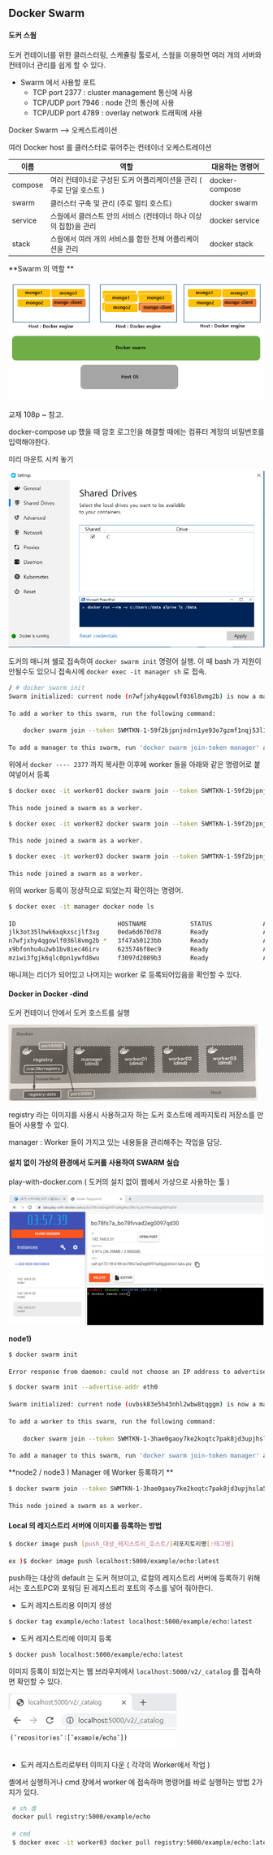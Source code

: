 ## Docker Swarm 

#### 도커 스웜

도커 컨테이너를 위한 클러스터링, 스케쥴링 툴로서, 스웜을 이용하면 여러 개의 서버와 컨테이너 관리를 쉽게 할 수 있다. 

- Swarm 에서 사용할 포트 
  - TCP port 2377  : cluster management 통신에 사용 
  - TCP/UDP port 7946 : node 간의 통신에 사용 
  - TCP/UDP port 4789 : overlay network 트래픽에 사용 

Docker Swarm --> 오케스트레이션 

 여러 Docker host 를 클러스터로 묶어주는 컨테이너 오케스트레이션 



| 이름    | 역할                                                         | 대응하는 명령어 |
| ------- | ------------------------------------------------------------ | --------------- |
| compose | 여러 컨테이너로 구성된 도커 어플리케이션을 관리 ( 주로 단일 호스트 ) | docker-compose  |
| swarm   | 클러스터 구축 및 관리 (주로 멀티 호스트)                     | docker swarm    |
| service | 스웜에서 클러스트 안의 서비스 (컨테이너 하나 이상의 집합)을 관리 | docker service  |
| stack   | 스웜에서 여러 개의 서비스를 합한 전체 어플리케이션을 관리    | docker stack    |



**Swarm 의 역할 **

![image-20200102171947547](images/image-20200102171947547.png)



교재 108p ~ 참고. 



docker-compose up 했을 때 암호 로그인을 해결할 때에는 컴퓨터 계정의 비밀번호를 입력해야한다. 

미리 마운트 시켜 놓기 

![image-20200102174705900](images/image-20200102174705900.png)





도커의 매니져 쉘로 접속하여 `docker swarm init` 명령어 실행. 이 때 bash 가 지원이 안될수도 있으니 접속시에 `docker exec -it manager sh` 로 접속. 



``` bash
/ # docker swarm init
Swarm initialized: current node (n7wfjxhy4qgowlf036l8vmg2b) is now a manager.

To add a worker to this swarm, run the following command:

    docker swarm join --token SWMTKN-1-59f2bjpnjndrn1ye93o7gzmf1nqj53l1pwbtxoyp67nwalt30u-83iwf4mhte8rcdvj7fapuhjj1 172.23.0.3:2377

To add a manager to this swarm, run 'docker swarm join-token manager' and follow the instructions.
```



위에서 `docker ---- 2377` 까지 복사한 이후에 worker 들을 아래와 같은 명령어로 붙여넣어서 등록 

```bash
$ docker exec -it worker01 docker swarm join --token SWMTKN-1-59f2bjpnjndrn1ye93o7gzmf1nqj53l1pwbtxoyp67nwalt30u-83iwf4mhte8rcdvj7fapuhjj1 172.23.0.3:2377

This node joined a swarm as a worker.
```

``` bash
$ docker exec -it worker02 docker swarm join --token SWMTKN-1-59f2bjpnjndrn1ye93o7gzmf1nqj53l1pwbtxoyp67nwalt30u-83iwf4mhte8rcdvj7fapuhjj1 172.23.0.3:2377

This node joined a swarm as a worker.
```

```bash
$ docker exec -it worker03 docker swarm join --token SWMTKN-1-59f2bjpnjndrn1ye93o7gzmf1nqj53l1pwbtxoyp67nwalt30u-83iwf4mhte8rcdvj7fapuhjj1 172.23.0.3:2377

This node joined a swarm as a worker.
```



위의 worker 등록이 정상적으로 되었는지 확인하는 명령어. 

```bash
$ docker exec -it manager docker node ls 

ID                            HOSTNAME            STATUS              AVAILABILITY        MANAGER STATUS      ENGINE VERSION
jlk3ot35lhwk6xqkxscjlf3xg     0eda6d670d78        Ready               Active                                  19.03.5
n7wfjxhy4qgowlf036l8vmg2b *   3f47a50123bb        Ready               Active              Leader              19.03.5
x9bfonhu4u2wb1bv8iec46irv     6235746f8ec9        Ready               Active                                  19.03.5
mziwi3fgjk6qlc0pn1ywfd8wu     f3097d2089b3        Ready               Active                                  19.03.5
```

매니져는 리더가 되어있고 나머지는 worker 로 등록되어있음을 확인할 수 있다. 





#### Docker in Docker -dind 

도커 컨테이너 안에서 도커 호스트를 실행 

![image-20200102172217168](images/image-20200102172217168.png)

registry 라는 이미지를 사용시 사용하고자 하는 도커 호스트에 레파지토리 저장소를 만들어 사용할 수 있다. 

manager : Worker 들이 가지고 있는 내용들을 관리해주는 작업을 담당. 









#### 설치 없이 가상의 환경에서 도커를 사용하여 SWARM 실습

play-with-docker.com ( 도커의 설치 없이 웹에서 가상으로 사용하는 툴 )

![image-20200103091943844](images/image-20200103091943844.png)



**node1)**  

```bash
$ docker swarm init 

Error response from daemon: could not choose an IP address to advertise since this system has multiple addresses on different interfaces (192.168.0.33 on eth0 and 172.18.0.97 on eth1) - specify one with --advertise-addr
```

```bash
$ docker swarm init --advertise-addr eth0 

Swarm initialized: current node (uvbsk83e5h43nhl2wbw8tqggm) is now a manager.

To add a worker to this swarm, run the following command:

    docker swarm join --token SWMTKN-1-3hae0gaoy7ke2koqtc7pak8jd3upjhsla5qj11dw60jl6dvtro-6gdvcxmwkxrvjw626ccjb8i4s 192.168.0.33:2377

To add a manager to this swarm, run 'docker swarm join-token manager' and follow the instructions.
```



**node2 / node3 ) Manager 에 Worker 등록하기 **

```bash
$ docker swarm join --token SWMTKN-1-3hae0gaoy7ke2koqtc7pak8jd3upjhsla5qj11dw60jl6dvtro-6gdvcxmwkxrvjw626ccjb8i4s 192.168.0.33:2377

This node joined a swarm as a worker.
```



#### Local 의 레지스트리 서버에 이미지를 등록하는 방법



```bash
$ docker image push [push_대상_레지스트리_호스트/]리포지토리명[:태그명]

ex )$ docker image push localhost:5000/example/echo:latest
```

push하는 대상의 default 는 도커 허브이고, 로컬의 레지스트리 서버에 등록하기 위해서는 호스트PC와 포워딩 된 레지스트리 포트의 주소를 넣어 줘야한다.  



- 도커 레지스트리용 이미지 생성 

```bash
$ docker tag example/echo:latest localhost:5000/example/echo:latest
```

- 도커 레지스트리에 이미지 등록 

```bash
$ docker push localhost:5000/example/echo:latest
```

이미지 등록이 되었는지는 웹 브라우저에서 `localhost:5000/v2/_catalog` 를 접속하면 확인할 수 있다. 

![image-20200103100238043](images/image-20200103100238043.png)

- 도커 레지스트리로부터 이미지 다운 ( 각각의 Worker에서 작업 )

셸에서 실행하거나 cmd 창에서 worker 에 접속하며 명령어를 바로 실행하는 방법 2가지가 있다. 

```sh
 # sh 셸
 docker pull registry:5000/example/echo
 
 # cmd 
 $ docker exec -it worker03 docker pull registry:5000/example/echo:latest
```


